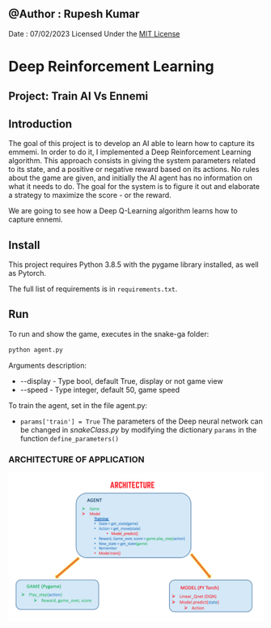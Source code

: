 ## @Author : Rupesh Kumar
Date : 07/02/2023
Licensed Under the [MIT License](LICENSE.md)

# Deep Reinforcement Learning
## Project: Train AI Vs Ennemi

## Introduction
The goal of this project is to develop an AI able to learn how to capture its emmemi. In order to do it, I implemented a Deep Reinforcement Learning algorithm. This approach consists in giving the system parameters related to its state, and a positive or negative reward based on its actions. No rules about the game are given, and initially the AI agent has no information on what it needs to do. The goal for the system is to figure it out and elaborate a strategy to maximize the score - or the reward.

We are going to see how a Deep Q-Learning algorithm learns how to capture ennemi.

## Install
This project requires Python 3.8.5 with the pygame library installed, as well as Pytorch. 

The full list of requirements is in `requirements.txt`. 

## Run
To run and show the game, executes in the snake-ga folder:

```python
python agent.py
```
Arguments description:

- --display - Type bool, default True, display or not game view
- --speed - Type integer, default 50, game speed


To train the agent, set in the file agent.py:
- `params['train'] = True`
The parameters of the Deep neural network can be changed in *snakeClass.py* by modifying the dictionary `params` in the function `define_parameters()`


### **ARCHITECTURE OF APPLICATION**

<p align="center">
  <img src="Images/Archi.png">
</p>
